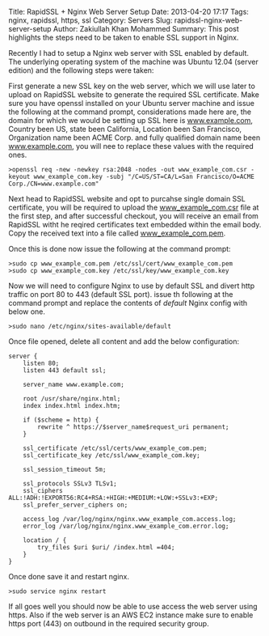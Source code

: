 Title: RapidSSL + Nginx Web Server Setup
Date: 2013-04-20 17:17
Tags: nginx, rapidssl, https, ssl
Category: Servers
Slug: rapidssl-nginx-web-server-setup
Author: Zakiullah Khan Mohammed
Summary: This post highlights the steps need to be taken to enable SSL support in Nginx.

Recently I had to setup a Nginx web server with SSL enabled by default. The underlying operating system of the machine was Ubuntu 12.04 (server edition) and the following steps were taken:

First generate a new SSL key on the web server, which we will use later to upload on RapidSSL website to generate the required SSL certificate. Make sure you have openssl installed on your Ubuntu server machine and issue the following at the command prompt, considerations made here are, the domain for which we would be setting up SSL here is www.example.com, Country been US, state been California, Location been San Francisco, Organization name been ACME Corp. and fully qualified domain name been www.example.com, you will nee to replace these values with the required ones.

	>openssl req -new -newkey rsa:2048 -nodes -out www_example_com.csr -keyout www_example_com.key -subj "/C=US/ST=CA/L=San Francisco/O=ACME Corp./CN=www.example.com"

Next head to RapidSSL website and opt to purcahse single domain SSL certificate, you will be required to upload the www_example_com.csr file at the first step, and after successful checkout, you will receive an email from RapidSSL witht he reqired certificates text embedded within the email body. Copy the received text into a file called www_example_com.pem.

Once this is done now issue the following at the command prompt:

	>sudo cp www_example_com.pem /etc/ssl/cert/www_example_com.pem
	>sudo cp www_example_com.key /etc/ssl/key/www_example_com.key

Now we will need to configure Nginx to use by default SSL and divert http traffic on port 80 to 443 (default SSL port). issue th following at the command prompt and replace the contents of _default_ Nginx config with below one.

	>sudo nano /etc/nginx/sites-available/default

Once file opened, delete all content and add the below configuration:

	server {
		listen 80;
		listen 443 default ssl;

		server_name www.example.com;

		root /usr/share/nginx.html;
		index index.html index.htm;

		if ($scheme = http) {
			rewrite ^ https://$server_name$request_uri permanent;
		}

		ssl_certificate /etc/ssl/certs/www_example_com.pem;
		ssl_certificate_key /etc/ssl/www_example_com.key;

		ssl_session_timeout 5m;

		ssl_protocols SSLv3 TLSv1;
		ssl_ciphers ALL:!ADH:!EXPORT56:RC4+RSA:+HIGH:+MEDIUM:+LOW:+SSLv3:+EXP;
		ssl_prefer_server_ciphers on;

		access_log /var/log/nginx/nginx.www_example_com.access.log;
		error_log /var/log/nginx/nginx.www_example_com.error.log;

		location / {
			try_files $uri $uri/ /index.html =404;
		}
	}

Once done save it and restart nginx.

	>sudo service nginx restart

If all goes well you should now be able to use access the web server using https. Also if the web server is an AWS EC2 instance make sure to enable https port (443) on outbound in the required security group.

